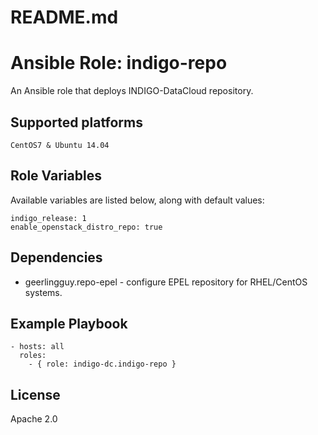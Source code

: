 # README.md
# Ansible Role: indigo-repo

An Ansible role that deploys INDIGO-DataCloud repository.

## Supported platforms

    CentOS7 & Ubuntu 14.04

## Role Variables

Available variables are listed below, along with default values:

    indigo_release: 1
    enable_openstack_distro_repo: true

## Dependencies

- geerlingguy.repo-epel - configure EPEL repository for RHEL/CentOS systems.

## Example Playbook

    - hosts: all
      roles:
        - { role: indigo-dc.indigo-repo }

## License

Apache 2.0
